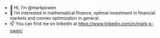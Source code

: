 - 👋 Hi, I’m @markpowen
- 👀 I’m interested in mathematical finance, optimal investment in financial markets and convex optimization in general.
- 📫 You can find me on linkedin at https://www.linkedin.com/in/mark-p-owen/

<!---
markpowen/markpowen is a ✨ special ✨ repository because its `README.md` (this file) appears on your GitHub profile.
You can click the Preview link to take a look at your changes.
--->
